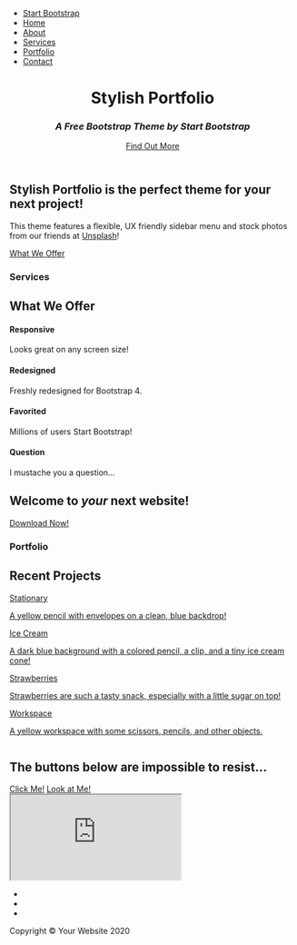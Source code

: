 <html lang="en">

<head>

  <meta charset="utf-8">
  <meta name="viewport" content="width=device-width, initial-scale=1, shrink-to-fit=no">
  <meta name="description" content="">
  <meta name="author" content="">

  <title>Stylish Portfolio - Start Bootstrap Template</title>

  <!-- Bootstrap Core CSS -->
  <link href="vendor/bootstrap/css/bootstrap.min.css" rel="stylesheet">

  <!-- Custom Fonts -->
  <link href="vendor/fontawesome-free/css/all.min.css" rel="stylesheet" type="text/css">
  <link href="https://fonts.googleapis.com/css?family=Source+Sans+Pro:300,400,700,300italic,400italic,700italic" rel="stylesheet" type="text/css">
  <link href="vendor/simple-line-icons/css/simple-line-icons.css" rel="stylesheet">

  <!-- Custom CSS -->
  <link href="css/stylish-portfolio.min.css" rel="stylesheet">

</head>

<body id="page-top">

  <!-- Navigation -->
  <a class="menu-toggle rounded" href="#">
    <i class="fas fa-bars"></i>
  </a>
  <nav id="sidebar-wrapper">
    <ul class="sidebar-nav">
      <li class="sidebar-brand">
        <a class="js-scroll-trigger" href="#page-top">Start Bootstrap</a>
      </li>
      <li class="sidebar-nav-item">
        <a class="js-scroll-trigger" href="#page-top">Home</a>
      </li>
      <li class="sidebar-nav-item">
        <a class="js-scroll-trigger" href="#about">About</a>
      </li>
      <li class="sidebar-nav-item">
        <a class="js-scroll-trigger" href="#services">Services</a>
      </li>
      <li class="sidebar-nav-item">
        <a class="js-scroll-trigger" href="#portfolio">Portfolio</a>
      </li>
      <li class="sidebar-nav-item">
        <a class="js-scroll-trigger" href="#contact">Contact</a>
      </li>
    </ul>
  </nav>

  <!-- Header -->
  <header class="masthead d-flex">
    <div class="container text-center my-auto">
      <h1 class="mb-1">Stylish Portfolio</h1>
      <h3 class="mb-5">
        <em>A Free Bootstrap Theme by Start Bootstrap</em>
      </h3>
      <a class="btn btn-primary btn-xl js-scroll-trigger" href="#about">Find Out More</a>
    </div>
    <div class="overlay"></div>
  </header>

  <!-- About -->
  <section class="content-section bg-light" id="about">
    <div class="container text-center">
      <div class="row">
        <div class="col-lg-10 mx-auto">
          <h2>Stylish Portfolio is the perfect theme for your next project!</h2>
          <p class="lead mb-5">This theme features a flexible, UX friendly sidebar menu and stock photos from our friends at
            <a href="https://unsplash.com/">Unsplash</a>!</p>
          <a class="btn btn-dark btn-xl js-scroll-trigger" href="#services">What We Offer</a>
        </div>
      </div>
    </div>
  </section>

  <!-- Services -->
  <section class="content-section bg-primary text-white text-center" id="services">
    <div class="container">
      <div class="content-section-heading">
        <h3 class="text-secondary mb-0">Services</h3>
        <h2 class="mb-5">What We Offer</h2>
      </div>
      <div class="row">
        <div class="col-lg-3 col-md-6 mb-5 mb-lg-0">
          <span class="service-icon rounded-circle mx-auto mb-3">
            <i class="icon-screen-smartphone"></i>
          </span>
          <h4>
            <strong>Responsive</strong>
          </h4>
          <p class="text-faded mb-0">Looks great on any screen size!</p>
        </div>
        <div class="col-lg-3 col-md-6 mb-5 mb-lg-0">
          <span class="service-icon rounded-circle mx-auto mb-3">
            <i class="icon-pencil"></i>
          </span>
          <h4>
            <strong>Redesigned</strong>
          </h4>
          <p class="text-faded mb-0">Freshly redesigned for Bootstrap 4.</p>
        </div>
        <div class="col-lg-3 col-md-6 mb-5 mb-md-0">
          <span class="service-icon rounded-circle mx-auto mb-3">
            <i class="icon-like"></i>
          </span>
          <h4>
            <strong>Favorited</strong>
          </h4>
          <p class="text-faded mb-0">Millions of users
            <i class="fas fa-heart"></i>
            Start Bootstrap!</p>
        </div>
        <div class="col-lg-3 col-md-6">
          <span class="service-icon rounded-circle mx-auto mb-3">
            <i class="icon-mustache"></i>
          </span>
          <h4>
            <strong>Question</strong>
          </h4>
          <p class="text-faded mb-0">I mustache you a question...</p>
        </div>
      </div>
    </div>
  </section>

  <!-- Callout -->
  <section class="callout">
    <div class="container text-center">
      <h2 class="mx-auto mb-5">Welcome to
        <em>your</em>
        next website!</h2>
      <a class="btn btn-primary btn-xl" href="https://startbootstrap.com/theme/stylish-portfolio/">Download Now!</a>
    </div>
  </section>

  <!-- Portfolio -->
  <section class="content-section" id="portfolio">
    <div class="container">
      <div class="content-section-heading text-center">
        <h3 class="text-secondary mb-0">Portfolio</h3>
        <h2 class="mb-5">Recent Projects</h2>
      </div>
      <div class="row no-gutters">
        <div class="col-lg-6">
          <a class="portfolio-item" href="#!">
            <div class="caption">
              <div class="caption-content">
                <div class="h2">Stationary</div>
                <p class="mb-0">A yellow pencil with envelopes on a clean, blue backdrop!</p>
              </div>
            </div>
            <img class="img-fluid" src="img/portfolio-1.jpg" alt="">
          </a>
        </div>
        <div class="col-lg-6">
          <a class="portfolio-item" href="#!">
            <div class="caption">
              <div class="caption-content">
                <div class="h2">Ice Cream</div>
                <p class="mb-0">A dark blue background with a colored pencil, a clip, and a tiny ice cream cone!</p>
              </div>
            </div>
            <img class="img-fluid" src="img/portfolio-2.jpg" alt="">
          </a>
        </div>
        <div class="col-lg-6">
          <a class="portfolio-item" href="#!">
            <div class="caption">
              <div class="caption-content">
                <div class="h2">Strawberries</div>
                <p class="mb-0">Strawberries are such a tasty snack, especially with a little sugar on top!</p>
              </div>
            </div>
            <img class="img-fluid" src="img/portfolio-3.jpg" alt="">
          </a>
        </div>
        <div class="col-lg-6">
          <a class="portfolio-item" href="#!">
            <div class="caption">
              <div class="caption-content">
                <div class="h2">Workspace</div>
                <p class="mb-0">A yellow workspace with some scissors, pencils, and other objects.</p>
              </div>
            </div>
            <img class="img-fluid" src="img/portfolio-4.jpg" alt="">
          </a>
        </div>
      </div>
    </div>
  </section>

  <!-- Call to Action -->
  <section class="content-section bg-primary text-white">
    <div class="container text-center">
      <h2 class="mb-4">The buttons below are impossible to resist...</h2>
      <a href="#!" class="btn btn-xl btn-light mr-4">Click Me!</a>
      <a href="#!" class="btn btn-xl btn-dark">Look at Me!</a>
    </div>
  </section>

  <!-- Map -->
  <div id="contact" class="map">
    <iframe src="https://maps.google.com/maps?f=q&amp;source=s_q&amp;hl=en&amp;geocode=&amp;q=Twitter,+Inc.,+Market+Street,+San+Francisco,+CA&amp;aq=0&amp;oq=twitter&amp;sll=28.659344,-81.187888&amp;sspn=0.128789,0.264187&amp;ie=UTF8&amp;hq=Twitter,+Inc.,+Market+Street,+San+Francisco,+CA&amp;t=m&amp;z=15&amp;iwloc=A&amp;output=embed"></iframe>
    <br />
    <small>
      <a href="https://maps.google.com/maps?f=q&amp;source=embed&amp;hl=en&amp;geocode=&amp;q=Twitter,+Inc.,+Market+Street,+San+Francisco,+CA&amp;aq=0&amp;oq=twitter&amp;sll=28.659344,-81.187888&amp;sspn=0.128789,0.264187&amp;ie=UTF8&amp;hq=Twitter,+Inc.,+Market+Street,+San+Francisco,+CA&amp;t=m&amp;z=15&amp;iwloc=A"></a>
    </small>
  </div>

  <!-- Footer -->
  <footer class="footer text-center">
    <div class="container">
      <ul class="list-inline mb-5">
        <li class="list-inline-item">
          <a class="social-link rounded-circle text-white mr-3" href="#!">
            <i class="icon-social-facebook"></i>
          </a>
        </li>
        <li class="list-inline-item">
          <a class="social-link rounded-circle text-white mr-3" href="#!">
            <i class="icon-social-twitter"></i>
          </a>
        </li>
        <li class="list-inline-item">
          <a class="social-link rounded-circle text-white" href="#!">
            <i class="icon-social-github"></i>
          </a>
        </li>
      </ul>
      <p class="text-muted small mb-0">Copyright &copy; Your Website 2020</p>
    </div>
  </footer>

  <!-- Scroll to Top Button-->
  <a class="scroll-to-top rounded js-scroll-trigger" href="#page-top">
    <i class="fas fa-angle-up"></i>
  </a>

  <!-- Bootstrap core JavaScript -->
  <script src="vendor/jquery/jquery.min.js"></script>
  <script src="vendor/bootstrap/js/bootstrap.bundle.min.js"></script>

  <!-- Plugin JavaScript -->
  <script src="vendor/jquery-easing/jquery.easing.min.js"></script>

  <!-- Custom scripts for this template -->
  <script src="js/stylish-portfolio.min.js"></script>

</body>

</html>
